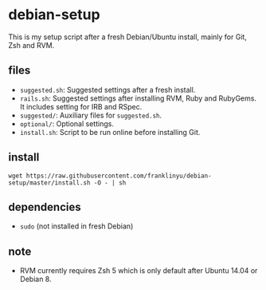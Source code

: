 # debian-setup
This is my setup script after a fresh Debian/Ubuntu install, mainly for Git, Zsh
and RVM.

## files

* `suggested.sh`: Suggested settings after a fresh install.
* `rails.sh`: Suggested settings after installing RVM, Ruby and RubyGems. It
  includes setting for IRB and RSpec.
* `suggested/`: Auxiliary files for `suggested.sh`.
* `optional/`: Optional settings.
* `install.sh`: Script to be run online before installing Git.

## install

`wget https://raw.githubusercontent.com/franklinyu/debian-setup/master/install.sh -O - | sh`

## dependencies

* `sudo` (not installed in fresh Debian)

## note

* RVM currently requires Zsh 5 which is only default after Ubuntu 14.04 or
  Debian 8.

